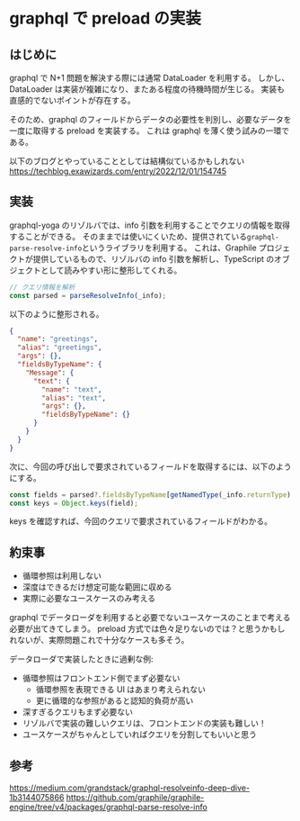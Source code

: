 # graphql で preload の実装

## はじめに

graphql で N+1 問題を解決する際には通常 DataLoader を利用する。
しかし、DataLoader は実装が複雑になり、またある程度の待機時間が生じる。
実装も直感的でないポイントが存在する。

そのため、graphql のフィールドからデータの必要性を判別し、必要なデータを一度に取得する preload を実装する。
これは graphql を薄く使う試みの一環である。

以下のブログとやっていることとしては結構似ているかもしれない
https://techblog.exawizards.com/entry/2022/12/01/154745

## 実装

graphql-yoga のリゾルバでは、info 引数を利用することでクエリの情報を取得することができる。
そのままでは使いにくいため、提供されている`graphql-parse-resolve-info`というライブラリを利用する。
これは、Graphile プロジェクトが提供しているもので、リゾルバの info 引数を解析し、TypeScript のオブジェクトとして読みやすい形に整形してくれる。

```typescript
// クエリ情報を解析
const parsed = parseResolveInfo(_info);
```

以下のように整形される。

```json
{
  "name": "greetings",
  "alias": "greetings",
  "args": {},
  "fieldsByTypeName": {
    "Message": {
      "text": {
        "name": "text",
        "alias": "text",
        "args": {},
        "fieldsByTypeName": {}
      }
    }
  }
}
```

次に、今回の呼び出しで要求されているフィールドを取得するには、以下のようにする。

```typescript
const fields = parsed?.fieldsByTypeName[getNamedType(_info.returnType).name];
const keys = Object.keys(field);
```

keys を確認すれば、今回のクエリで要求されているフィールドがわかる。

## 約束事

- 循環参照は利用しない
- 深度はできるだけ想定可能な範囲に収める
- 実際に必要なユースケースのみ考える

graphql でデータローダを利用すると必要でないユースケースのことまで考える必要が出てきてしまう。
preload 方式では色々足りないのでは？と思うかもしれないが、実際問題これで十分なケースも多そう。

データローダで実装したときに過剰な例:

- 循環参照はフロントエンド側でまず必要ない
  - 循環参照を表現できる UI はあまり考えられない
  - 更に循環的な参照があると認知的負荷が高い
- 深すぎるクエリもまず必要ない
- リゾルバで実装の難しいクエリは、フロントエンドの実装も難しい！
- ユースケースがちゃんとしていればクエリを分割してもいいと思う

## 参考

https://medium.com/grandstack/graphql-resolveinfo-deep-dive-1b3144075866
https://github.com/graphile/graphile-engine/tree/v4/packages/graphql-parse-resolve-info
